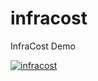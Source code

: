 # infracost
InfraCost Demo

[![infracost](https://img.shields.io/endpoint?url=https://dashboard.api.infracost.io/shields/json/900a248c-1c2d-4e10-8cf8-f93c7b9ba296/repos/f40f18cf-e380-44a0-a176-a2625aa9fe7e/branch/4d17bde7-1c49-40f5-89b2-d88d07540bcb)](https://dashboard.infracost.io/org/seqera/repos/f40f18cf-e380-44a0-a176-a2625aa9fe7e?tab=settings)